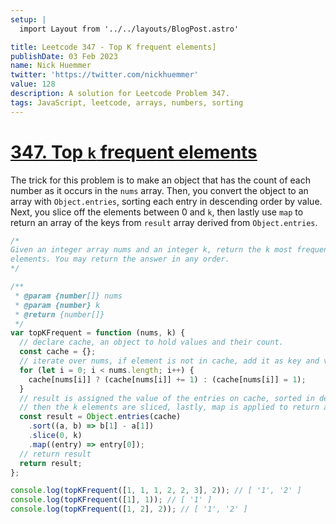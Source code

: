 ```yaml
---
setup: |
  import Layout from '../../layouts/BlogPost.astro'

title: Leetcode 347 - Top K frequent elements]
publishDate: 03 Feb 2023
name: Nick Huemmer
twitter: 'https://twitter.com/nickhuemmer'
value: 128
description: A solution for Leetcode Problem 347.
tags: JavaScript, leetcode, arrays, numbers, sorting
---
```


# [347. Top `k` frequent elements](https://leetcode.com/problems/top-k-frequent-elements/)

The trick for this problem is to make an object that has the count of each number as it occurs in the `nums` array. Then, you convert the object to an array with `Object.entries`, sorting each entry in descending order by value. Next, you slice off the elements between 0 and `k`, then lastly use `map` to return an array of the keys from `result` array derived from `Object.entries`.

```javascript
/*
Given an integer array nums and an integer k, return the k most frequent 
elements. You may return the answer in any order.
*/

/**
 * @param {number[]} nums
 * @param {number} k
 * @return {number[]}
 */
var topKFrequent = function (nums, k) {
  // declare cache, an object to hold values and their count.
  const cache = {};
  // iterate over nums, if element is not in cache, add it as key and value at 1, or add 1
  for (let i = 0; i < nums.length; i++) {
    cache[nums[i]] ? (cache[nums[i]] += 1) : (cache[nums[i]] = 1);
  }
  // result is assigned the value of the entries on cache, sorted in descending order by value,
  // then the k elements are sliced, lastly, map is applied to return an array of just the keys
  const result = Object.entries(cache)
    .sort((a, b) => b[1] - a[1])
    .slice(0, k)
    .map((entry) => entry[0]);
  // return result
  return result;
};

console.log(topKFrequent([1, 1, 1, 2, 2, 3], 2)); // [ '1', '2' ]
console.log(topKFrequent([1], 1)); // [ '1' ]
console.log(topKFrequent([1, 2], 2)); // [ '1', '2' ]
```
